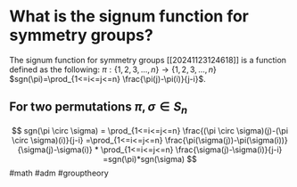 # What is the signum function for symmetry groups? 
The signum function for symmetry groups [[20241123124618]] is a function defined as the following: 
$\pi: \{1,2,3,...,n\} \to \{1,2,3,...,n\}$ 
$sgn(\pi)=\prod_{1<=i<=j<=n} \frac{\pi(j)-\pi(i)}{j-i}$.

## For two permutations $\pi, \sigma \in S_n$
$$
sgn(\pi \circ \sigma) = \prod_{1<=i<=j<=n} \frac{(\pi \circ \sigma)(j)-(\pi \circ \sigma)(i)}{j-i}
=\prod_{1<=i<=j<=n} \frac{\pi(\sigma(j))-\pi(\sigma(i))}{\sigma(j)-\sigma(i)} * \prod_{1<=i<=j<=n} \frac{\sigma(j)-\sigma(i)}{j-i}
=sgn(\pi)*sgn(\sigma)
$$
#math #adm #grouptheory